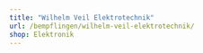 ```yaml
---
title: "Wilhelm Veil Elektrotechnik"
url: /bempflingen/wilhelm-veil-elektrotechnik/
shop: Elektronik
---
```

